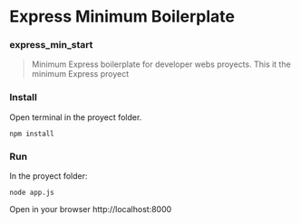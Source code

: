 # Express Minimum Boilerplate

### express_min_start

> Minimum Express boilerplate for developer webs proyects.
> This it the minimum Express proyect

### Install

Open terminal in the proyect folder.
```
npm install
```
### Run
In the proyect folder:
```
node app.js
```
Open in your browser http://localhost:8000

